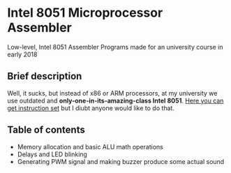 # Intel 8051 Microprocessor Assembler

Low-level, Intel 8051 Assembler Programs made for an university course in early 2018

## Brief description

Well, it sucks, but instead of x86 or ARM processors, at my university we use outdated and **only-one-in-its-amazing-class Intel 8051**.
[Here you can get instruction set](http://www.zsk.ict.pwr.wroc.pl/zsk/repository/dydaktyka/ptm/lab/8051instrset.pdf) but I diubt anyone would like to do that.

## Table of contents

* Memory allocation and basic ALU math operations
* Delays and LED blinking
* Generating PWM signal and making buzzer produce some actual sound

